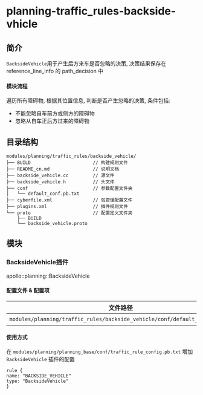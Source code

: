 planning-traffic_rules-backside-vhicle
============

## 简介

`BacksideVehicle`用于产生后方来车是否忽略的决策, 决策结果保存在 reference_line_info 的 path_decision 中

#### 模块流程
遍历所有障碍物, 根据其位置信息, 判断是否产生忽略的决策, 条件包括:
- 不能忽略自车前方或侧方的障碍物
- 忽略从自车正后方过来的障碍物

## 目录结构

```shell
modules/planning/traffic_rules/backside_vehicle/
├── BUILD                       // 构建规则文件
├── README_cn.md                // 说明文档
├── backside_vehicle.cc         // 源文件
├── backside_vehicle.h          // 头文件
├── conf                        // 参数配置文件夹
│   └── default_conf.pb.txt
├── cyberfile.xml               // 包管理配置文件
├── plugins.xml                 // 插件规则文件
└── proto                       // 配置定义文件夹
    ├── BUILD
    └── backside_vehicle.proto
```

## 模块

### BacksideVehicle插件

apollo::planning::BacksideVehicle

#### 配置文件 & 配置项

| 文件路径                                                                     | 类型/结构                                       | <div style="width: 300pt">说明</div> |
| ---------------------------------------------------------------------------- | ----------------------------------------------- | ------------------------------------ |
| `modules/planning/traffic_rules/backside_vehicle/conf/default_conf.pb.txt` | `apollo::planning::BacksideVehicleConfig` | traffic rule的默认配置文件 |

#### 使用方式

在 `modules/planning/planning_base/conf/traffic_rule_config.pb.txt` 增加 `BacksideVehicle` 插件的配置

```
rule {
name: "BACKSIDE_VEHICLE"
type: "BacksideVehicle"
}
```
